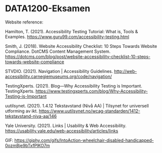 # DATA1200-Eksamen

Website reference:

Hamilton, T. (2021). Accessibility Testing Tutorial: What is, Tools & Examples. https://www.guru99.com/accessibility-testing.html

Smith, J. (2018). Website Accessibility Checklist: 10 Steps Towards Website Compliance. DotCMS Content Management System. https://dotcms.com/blog/post/website-accessibility-checklist-10-steps-towards-website-compliance


STVDIO. (2021). Navigation | Accessibility Guidelines. http://web-accessibility.carnegiemuseums.org/code/navigation/



TestingXperts. (2021). Blog—Why Accessibility Testing is Important. TestingXperts. https://www.testingxperts.com/blog/Why-Accessibility-Testing-is-Important

uutilsynet. (2021). 1.4.12 Tekstavstand (Nivå AA) | Tilsynet for universell utforming av ikt. https://www.uutilsynet.no/wcag-standarden/1412-tekstavstand-niva-aa/146

Yale University. (2021). Links | Usability & Web Accessibility. https://usability.yale.edu/web-accessibility/articles/links










GIF:
https://giphy.com/gifs/IntoAction-wheelchair-disabled-handicapped-0ozmBje9bTxfPlKO7m 